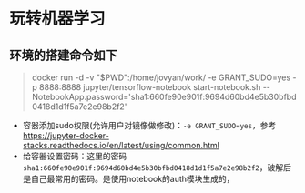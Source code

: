 # 玩转机器学习

## 环境的搭建命令如下

> docker run -d -v "$PWD":/home/jovyan/work/  -e GRANT_SUDO=yes  -p  8888:8888  jupyter/tensorflow-notebook start-notebook.sh --NotebookApp.password='sha1:660fe90e901f:9694d60bd4e5b30bfbd0418d1d1f5a7e2e98b2f2'

+ 容器添加sudo权限(允许用户对镜像做修改)：`-e GRANT_SUDO=yes`，参考 https://jupyter-docker-stacks.readthedocs.io/en/latest/using/common.html
+ 给容器设置密码：这里的密码`sha1:660fe90e901f:9694d60bd4e5b30bfbd0418d1d1f5a7e2e98b2f2`，破解后是自己最常用的密码。是使用notebook的auth模块生成的，
